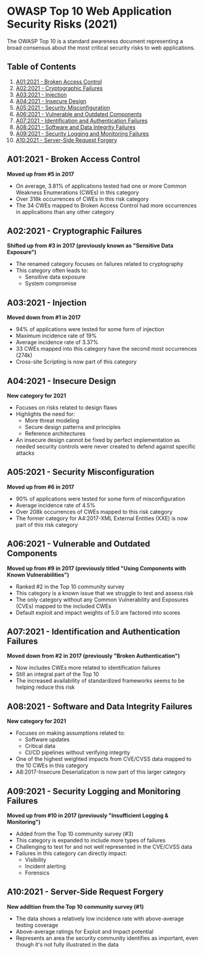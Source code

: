 # OWASP Top 10 Web Application Security Risks (2021)

The OWASP Top 10 is a standard awareness document representing a broad consensus about the most critical security risks to web applications.

## Table of Contents
1. [A01:2021 - Broken Access Control](#a01-broken-access-control)
2. [A02:2021 - Cryptographic Failures](#a02-cryptographic-failures)
3. [A03:2021 - Injection](#a03-injection)
4. [A04:2021 - Insecure Design](#a04-insecure-design)
5. [A05:2021 - Security Misconfiguration](#a05-security-misconfiguration)
6. [A06:2021 - Vulnerable and Outdated Components](#a06-vulnerable-and-outdated-components)
7. [A07:2021 - Identification and Authentication Failures](#a07-identification-and-authentication-failures)
8. [A08:2021 - Software and Data Integrity Failures](#a08-software-and-data-integrity-failures)
9. [A09:2021 - Security Logging and Monitoring Failures](#a09-security-logging-and-monitoring-failures)
10. [A10:2021 - Server-Side Request Forgery](#a10-server-side-request-forgery)

## <a name="a01-broken-access-control"></a>A01:2021 - Broken Access Control

**Moved up from #5 in 2017**

* On average, 3.81% of applications tested had one or more Common Weakness Enumerations (CWEs) in this category
* Over 318k occurrences of CWEs in this risk category
* The 34 CWEs mapped to Broken Access Control had more occurrences in applications than any other category

## <a name="a02-cryptographic-failures"></a>A02:2021 - Cryptographic Failures

**Shifted up from #3 in 2017 (previously known as "Sensitive Data Exposure")**

* The renamed category focuses on failures related to cryptography
* This category often leads to:
  * Sensitive data exposure
  * System compromise

## <a name="a03-injection"></a>A03:2021 - Injection

**Moved down from #1 in 2017**

* 94% of applications were tested for some form of injection
* Maximum incidence rate of 19%
* Average incidence rate of 3.37%
* 33 CWEs mapped into this category have the second most occurrences (274k)
* Cross-site Scripting is now part of this category

## <a name="a04-insecure-design"></a>A04:2021 - Insecure Design

**New category for 2021**

* Focuses on risks related to design flaws
* Highlights the need for:
  * More threat modeling
  * Secure design patterns and principles
  * Reference architectures
* An insecure design cannot be fixed by perfect implementation as needed security controls were never created to defend against specific attacks

## <a name="a05-security-misconfiguration"></a>A05:2021 - Security Misconfiguration

**Moved up from #6 in 2017**

* 90% of applications were tested for some form of misconfiguration
* Average incidence rate of 4.5%
* Over 208k occurrences of CWEs mapped to this risk category
* The former category for A4:2017-XML External Entities (XXE) is now part of this risk category

## <a name="a06-vulnerable-and-outdated-components"></a>A06:2021 - Vulnerable and Outdated Components

**Moved up from #9 in 2017 (previously titled "Using Components with Known Vulnerabilities")**

* Ranked #2 in the Top 10 community survey
* This category is a known issue that we struggle to test and assess risk
* The only category without any Common Vulnerability and Exposures (CVEs) mapped to the included CWEs
* Default exploit and impact weights of 5.0 are factored into scores

## <a name="a07-identification-and-authentication-failures"></a>A07:2021 - Identification and Authentication Failures

**Moved down from #2 in 2017 (previously "Broken Authentication")**

* Now includes CWEs more related to identification failures
* Still an integral part of the Top 10
* The increased availability of standardized frameworks seems to be helping reduce this risk

## <a name="a08-software-and-data-integrity-failures"></a>A08:2021 - Software and Data Integrity Failures

**New category for 2021**

* Focuses on making assumptions related to:
  * Software updates
  * Critical data
  * CI/CD pipelines without verifying integrity
* One of the highest weighted impacts from CVE/CVSS data mapped to the 10 CWEs in this category
* A8:2017-Insecure Deserialization is now part of this larger category

## <a name="a09-security-logging-and-monitoring-failures"></a>A09:2021 - Security Logging and Monitoring Failures

**Moved up from #10 in 2017 (previously "Insufficient Logging & Monitoring")**

* Added from the Top 10 community survey (#3)
* This category is expanded to include more types of failures
* Challenging to test for and not well represented in the CVE/CVSS data
* Failures in this category can directly impact:
  * Visibility
  * Incident alerting
  * Forensics

## <a name="a10-server-side-request-forgery"></a>A10:2021 - Server-Side Request Forgery

**New addition from the Top 10 community survey (#1)**

* The data shows a relatively low incidence rate with above-average testing coverage
* Above-average ratings for Exploit and Impact potential
* Represents an area the security community identifies as important, even though it's not fully illustrated in the data
